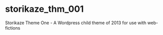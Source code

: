 # storikaze_thm_001
Storikaze Theme One - A Wordpress child theme of 2013 for use with web-fictions
